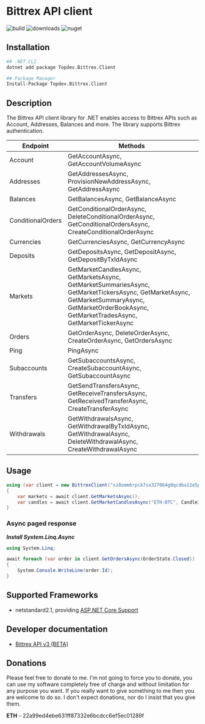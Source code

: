 # Bittrex API client
![build](https://github.com/tomaspavlic/bittrex-api-client/workflows/.NET%20Core/badge.svg)
![downloads](https://img.shields.io/nuget/dt/Topdev.Bittrex.Client)
![nuget](https://img.shields.io/nuget/v/Topdev.Bittrex.Client)

## Installation
```bash
## .NET CLI
dotnet add package Topdev.Bittrex.Client

## Package Manager
Install-Package Topdev.Bittrex.Client
```

## Description
The Bittrex API client library for .NET enables access to Bittrex APIs such as Account, Addresses, Balances and more. The library supports Bittrex authentication.

Endpoint | Methods
--- | ---
Account | GetAccountAsync, GetAccountVolumeAsync
Addresses | GetAddressesAsync, ProvisionNewAddressAsync, GetAddressAsync
Balances | GetBalancesAsync, GetBalanceAsync
ConditionalOrders | GetConditionalOrderAsync, DeleteConditionalOrderAsync, GetConditionalOrdersAsync, CreateConditionalOrderAsync
Currencies | GetCurrenciesAsync, GetCurrencyAsync
Deposits | GetDepositsAsync, GetDepositAsync, GetDepositByTxIdAsync
Markets | GetMarketCandlesAsync, GetMarketsAsync, GetMarketSummariesAsync, GetMarketTickersAsync, GetMarketAsync, GetMarketSummaryAsync, GetMarketOrderBookAsync, GetMarketTradesAsync, GetMarketTickerAsync
Orders | GetOrderAsync, DeleteOrderAsync, CreateOrderAsync, GetOrdersAsync
Ping | PingAsync
Subaccounts | GetSubaccountsAsync, CreateSubaccountAsync, GetSubaccountAsync
Transfers | GetSendTransfersAsync, GetReceiveTransfersAsync, GetReceivedTransferAsync, CreateTransferAsync
Withdrawals | GetWithdrawalsAsync, GetWithdrawalByTxIdAsync, GetWithdrawalAsync, DeleteWithdrawalAsync, CreateWithdrawalAsync

## Usage

```csharp
using (var client = new BittrexClient("xz8omm6rpck7sx327064g0qcdba12e5p", "hpj2vw0rldh7q1ese03d8oh5tqfmixk6"))
{
    var markets = await client.GetMarketsAsync();
    var candles = await client.GetMarketCandlesAsync("ETH-BTC", CandleInterval.DAY_1);
}
```

### Async paged response

***Install System.Linq.Async***

```csharp
using System.Linq;

await foreach (var order in client.GetOrdersAsync(OrderState.Closed))
{
    System.Console.WriteLine(order.Id);
}
```

## Supported Frameworks
* netstandard2.1, providing [ASP.NET Core Support](https://www.nuget.org/packages/Topdev.Bittrex.Client/)

## Developer documentation
* [Bittrex API v3 (BETA)](https://bittrex.github.io/api/v3)

## Donations
Please feel free to donate to me. I'm not going to force you to donate, you can use my software completely free of charge and without limitation for any purpose you want. If you really want to give something to me then you are welcome to do so. I don't expect donations, nor do I insist that you give them.

**ETH** - 22a99ed4ebe631ff87332e6bcdcc6ef5ec01289f